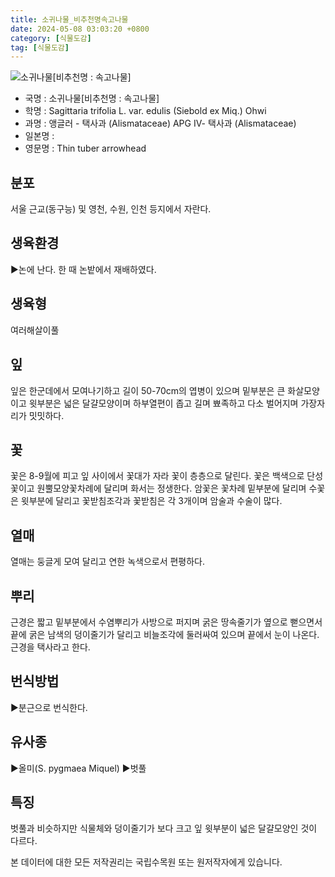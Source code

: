 ```yaml
---
title: 소귀나물_비추천명속고나물
date: 2024-05-08 03:03:20 +0800
category: [식물도감]
tag: [식물도감]
---
```




![소귀나물[비추천명 : 속고나물]](/fileUpload/plants/basic/Alismataceae/Sagittaria/11977/11977_1_th2.jpg)
- 국명 : 소귀나물[비추천명 : 속고나물]
- 학명 : Sagittaria trifolia L. var. edulis (Siebold ex Miq.) Ohwi
- 과명 : 앵글러 - 택사과 (Alismataceae) APG Ⅳ- 택사과 (Alismataceae)
- 일본명 : 
- 영문명 : Thin tuber arrowhead


## 분포
서울 근교(동구능) 및 영천, 수원, 인천 등지에서 자란다.
## 생육환경
▶논에 난다. 한 때 논밭에서 재배하였다.
## 생육형
여러해살이풀
## 잎
잎은 한군데에서 모여나기하고 길이 50-70cm의 엽병이 있으며 밑부분은 큰 화살모양이고 윗부분은 넓은 달걀모양이며 하부열편이 좁고 길며 뾰족하고 다소 벌어지며 가장자리가 밋밋하다.
## 꽃
꽃은 8-9월에 피고 잎 사이에서 꽃대가 자라 꽃이 층층으로 달린다. 꽃은 백색으로 단성꽃이고 원뿔모양꽃차례에 달리며 화서는 정생한다. 암꽃은 꽃차례 밑부분에 달리며 수꽃은 윗부분에 달리고 꽃받침조각과 꽃받침은 각 3개이며 암술과 수술이 많다.
## 열매
열매는 둥글게 모여 달리고 연한 녹색으로서 편평하다.
## 뿌리
근경은 짧고 밑부분에서 수염뿌리가 사방으로 퍼지며 굵은 땅속줄기가 옆으로 뻗으면서 끝에 굵은 남색의 덩이줄기가 달리고 비늘조각에 둘러싸여 있으며 끝에서 눈이 나온다. 근경을 택사라고 한다.
## 번식방법
▶분근으로 번식한다.
## 유사종
▶올미(S. pygmaea Miquel)▶벗풀
## 특징
벗풀과 비슷하지만 식물체와 덩이줄기가 보다 크고 잎 윗부분이 넓은 달걀모양인 것이 다르다.






본 데이터에 대한 모든 저작권리는 국립수목원 또는 원저작자에게 있습니다.
